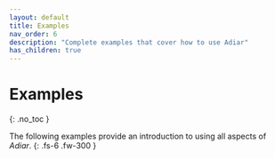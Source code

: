 ```yaml
---
layout: default
title: Examples
nav_order: 6
description: "Complete examples that cover how to use Adiar"
has_children: true
---
```


# Examples
{: .no_toc }

The following examples provide an introduction to using all aspects of _Adiar_.
{: .fs-6 .fw-300 }
